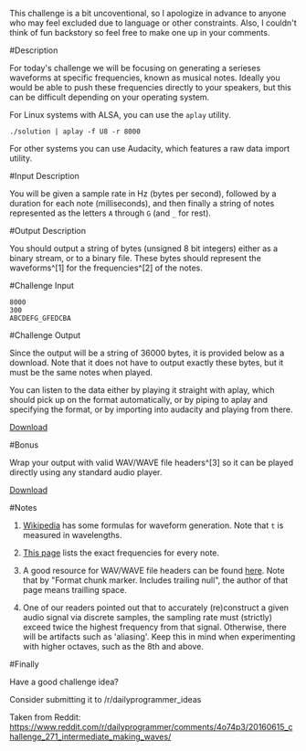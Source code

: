 This challenge is a bit uncoventional, so I apologize in advance to anyone who
may feel excluded due to language or other constraints. Also, I couldn't think
of fun backstory so feel free to make one up in your comments.

#Description

For today's challenge we will be focusing on generating a serieses waveforms
at specific frequencies, known as musical notes. Ideally you would be able to
push these frequencies directly to your speakers, but this can be difficult
depending on your operating system.

For Linux systems with ALSA, you can use the `aplay` utility.

    ./solution | aplay -f U8 -r 8000

For other systems you can use Audacity,
which features a raw data import utility.

#Input Description

You will be given a sample rate in Hz (bytes per second), followed by a
duration for each note (milliseconds), and then finally a string of notes
represented as the letters `A` through `G` (and `_` for rest).

#Output Description

You should output a string of bytes (unsigned 8 bit integers) either as a
binary stream, or to a binary file. These bytes should represent the
waveforms^[1] for the frequencies^[2] of the notes.

#Challenge Input

    8000
    300
    ABCDEFG_GFEDCBA

#Challenge Output

Since the output will be a string of 36000 bytes, it is provided below as a
download. Note that it does not have to output exactly these bytes, but it
must be the same notes when played.

You can listen to the data either by playing it straight with aplay, which
should pick up on the format automatically, or by piping to aplay and
specifying the format, or by importing into audacity and playing from there.

[Download](https://raw.githubusercontent.com/G33kDude/DailyProgrammer/master/%5B2016-06-15%5D%20Challenge%20%23271%20%5BIntermediate%5D%20Making%20Waves/out.pcm)

#Bonus

Wrap your output with valid WAV/WAVE file headers^[3] so it can be played directly
using any standard audio player.

[Download](https://raw.githubusercontent.com/G33kDude/DailyProgrammer/master/%5B2016-06-15%5D%20Challenge%20%23271%20%5BIntermediate%5D%20Making%20Waves/out.wav)

#Notes

1. [Wikipedia](https://en.wikipedia.org/wiki/Waveform) has some formulas for
waveform generation. Note that `t` is measured in wavelengths.

2. [This page](http://www.phy.mtu.edu/~suits/notefreqs.html) lists the exact
frequencies for every note.

3. A good resource for WAV/WAVE file headers can be found
[here](http://www.topherlee.com/software/pcm-tut-wavformat.html). Note that by "Format chunk marker. Includes trailing null", the author of that page means trailling space.

4. One of our readers pointed out that to accurately (re)construct a given audio signal via
discrete samples, the sampling rate must (strictly) exceed twice the highest frequency
from that signal. Otherwise, there will be artifacts such as 'aliasing'. Keep this in mind
when experimenting with higher octaves, such as the 8th and above.

#Finally

Have a good challenge idea?

Consider submitting it to /r/dailyprogrammer_ideas

Taken from Reddit: https://www.reddit.com/r/dailyprogrammer/comments/4o74p3/20160615_challenge_271_intermediate_making_waves/